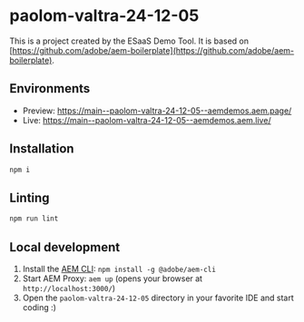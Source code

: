 # paolom-valtra-24-12-05
This is a project created by the ESaaS Demo Tool. It is based on [https://github.com/adobe/aem-boilerplate](https://github.com/adobe/aem-boilerplate).

## Environments
- Preview: https://main--paolom-valtra-24-12-05--aemdemos.aem.page/
- Live: https://main--paolom-valtra-24-12-05--aemdemos.aem.live/

## Installation

```sh
npm i
```

## Linting

```sh
npm run lint
```

## Local development

1. Install the [AEM CLI](https://github.com/adobe/helix-cli): `npm install -g @adobe/aem-cli`
1. Start AEM Proxy: `aem up` (opens your browser at `http://localhost:3000/`)
1. Open the `paolom-valtra-24-12-05` directory in your favorite IDE and start coding :)

